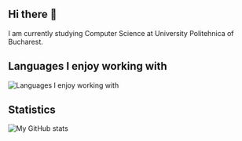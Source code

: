 ## Hi there 👋

I am currently studying Computer Science at University Politehnica of Bucharest.

## Languages I enjoy working with

![Languages I enjoy working with](https://github-readme-stats.vercel.app/api/top-langs/?username=calex257&langs_count=6&theme=onedark&hide_border=true&hide_title=true&custom_title=Languages%20I%20enjoy%20working%20with)

## Statistics

![My GitHub stats](https://github-readme-stats.vercel.app/api?username=calex257&show_icons=true&theme=onedark&count_private=true&show_icons=true&hide_border=true&hide_title=true&custom_title=My%20Github%20stats)

<!--
**calex257/calex257** is a ✨ _special_ ✨ repository because its `README.md` (this file) appears on your GitHub profile.

Here are some ideas to get you started:

- 🔭 I’m currently working on ...
- 🌱 I’m currently learning ...
- 👯 I’m looking to collaborate on ...
- 🤔 I’m looking for help with ...
- 💬 Ask me about ...
- 📫 How to reach me: ...
- 😄 Pronouns: ...
- ⚡ Fun fact: ...
-->
